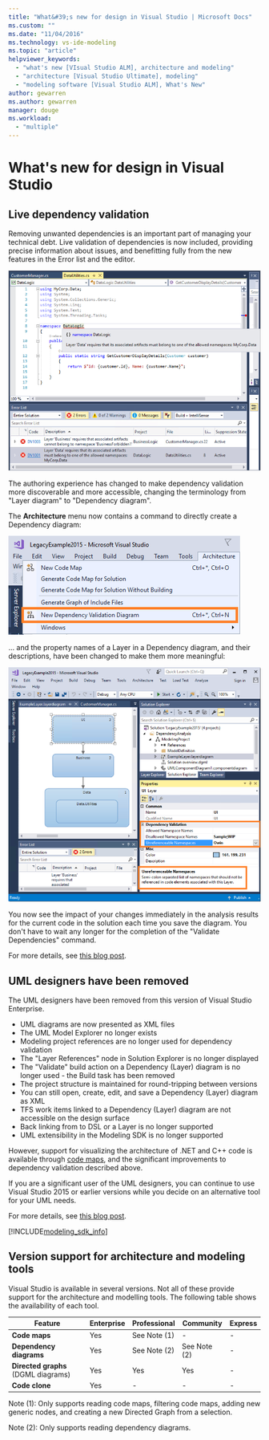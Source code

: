 ```yaml
---
title: "What&#39;s new for design in Visual Studio | Microsoft Docs"
ms.custom: ""
ms.date: "11/04/2016"
ms.technology: vs-ide-modeling
ms.topic: "article"
helpviewer_keywords: 
  - "what's new [VIsual Studio ALM], architecture and modeling"
  - "architecture [Visual Studio Ultimate], modeling"
  - "modeling software [Visual Studio ALM], What's New"
author: gewarren
ms.author: gewarren
manager: douge
ms.workload: 
  - "multiple"
---
```

# What&#39;s new for design in Visual Studio

## Live dependency validation

Removing unwanted dependencies is an important part of managing your technical debt.
Live validation of dependencies is now included, providing precise information about
issues, and benefitting fully from the new features in the Error list and the editor.

![Live dependency validation in action](media/dep-validation-whatsnew-01.png)

The authoring experience has changed to make dependency validation more discoverable
and more accessible, changing the terminology from "Layer diagram" to 
"Dependency diagram".

The **Architecture** menu now contains a command to directly create a Dependency diagram:

![Live dependency item on Architecture menu](media/dep-validation-whatsnew-02.png)

... and the property names of a Layer in a Dependency diagram, and their descriptions,
have been changed to make them more meaningful:

![Live dependency updated property names](media/dep-validation-whatsnew-03.png)

You now see the impact of your changes immediately in the analysis results for the 
current code in the solution each time you save the diagram. You don't have to wait
any longer for the completion of the "Validate Dependencies" command.

For more details, see [this blog post](https://blogs.msdn.microsoft.com/visualstudioalm/2016/10/07/live-architecture-dependency-validation-in-visual-studio-15-preview-5/). 
 
## UML designers have been removed

The UML designers have been removed from this version of Visual Studio Enterprise.

* UML diagrams are now presented as XML files
* The UML Model Explorer no longer exists
* Modeling project references are no longer used for dependency validation
* The "Layer References" node in Solution Explorer is no longer displayed
* The "Validate" build action on a Dependency (Layer) diagram is no longer used - the Build task has been removed 
* The project structure is maintained for round-tripping between versions
* You can still open, create, edit, and save a Dependency (Layer) diagram as XML
* TFS work items linked to a Dependency (Layer) diagram are not accessible on the design surface
* Back linking from to DSL or a Layer is no longer supported 
* UML extensibility in the Modeling SDK is no longer supported

However, support for visualizing the architecture of .NET and C++ code is available
through [code maps](map-dependencies-across-your-solutions.md), and the significant improvements to dependency validation
described above.

If you are a significant user of the UML designers, you can continue to use Visual Studio 2015
or earlier versions while you decide on an alternative tool for your UML needs.

For more details, see [this blog post](https://blogs.msdn.microsoft.com/visualstudioalm/2016/10/14/uml-designers-have-been-removed-layer-designer-now-supports-live-architectural-analysis/). 

[!INCLUDE[modeling_sdk_info](includes/modeling_sdk_info.md)]

<a name="VersionSupport"></a>
##  Version support for architecture and modeling tools  

Visual Studio is available in several versions. Not all of these provide support for the architecture and modelling tools. The following table shows the availability of each tool.  
  
|**Feature**|**Enterprise**|**Professional**|**Community**|**Express**|  
|-----------------|--------------------|----------------------|-------------------|-----------------|  
|**Code maps**|Yes|See Note (1)|-|-|  
|**Dependency diagrams**|Yes|See Note (2)|See Note (2)|-|  
|**Directed graphs** (DGML diagrams)|Yes|Yes|Yes|-|  
|**Code clone**|Yes|-|-|-|  
  
Note (1): Only supports reading code maps, filtering code maps, adding new generic nodes, and creating a new Directed Graph from a selection.

Note (2): Only supports reading dependency diagrams.
